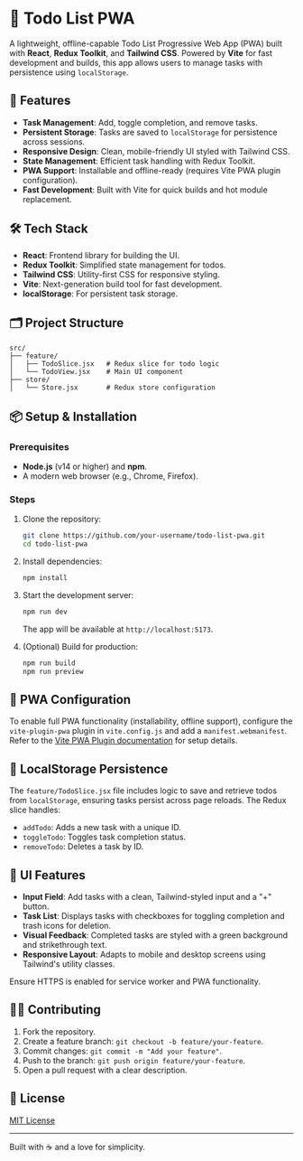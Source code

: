 # 📝 Todo List PWA

A lightweight, offline-capable Todo List Progressive Web App (PWA) built with **React**, **Redux Toolkit**, and **Tailwind CSS**. Powered by **Vite** for fast development and builds, this app allows users to manage tasks with persistence using `localStorage`.

## 🚀 Features

- **Task Management**: Add, toggle completion, and remove tasks.
- **Persistent Storage**: Tasks are saved to `localStorage` for persistence across sessions.
- **Responsive Design**: Clean, mobile-friendly UI styled with Tailwind CSS.
- **State Management**: Efficient task handling with Redux Toolkit.
- **PWA Support**: Installable and offline-ready (requires Vite PWA plugin configuration).
- **Fast Development**: Built with Vite for quick builds and hot module replacement.

## 🛠️ Tech Stack

- **React**: Frontend library for building the UI.
- **Redux Toolkit**: Simplified state management for todos.
- **Tailwind CSS**: Utility-first CSS for responsive styling.
- **Vite**: Next-generation build tool for fast development.
- **localStorage**: For persistent task storage.

## 🗂️ Project Structure

```plaintext
src/
├── feature/
│   ├── TodoSlice.jsx   # Redux slice for todo logic
│   └── TodoView.jsx    # Main UI component
├── store/
│   └── Store.jsx       # Redux store configuration
```

## 📦 Setup & Installation

### Prerequisites
- **Node.js** (v14 or higher) and **npm**.
- A modern web browser (e.g., Chrome, Firefox).

### Steps
1. Clone the repository:
   ```bash
   git clone https://github.com/your-username/todo-list-pwa.git
   cd todo-list-pwa
   ```
2. Install dependencies:
   ```bash
   npm install
   ```
3. Start the development server:
   ```bash
   npm run dev
   ```
   The app will be available at `http://localhost:5173`.

4. (Optional) Build for production:
   ```bash
   npm run build
   npm run preview
   ```

## 🧩 PWA Configuration
To enable full PWA functionality (installability, offline support), configure the `vite-plugin-pwa` plugin in `vite.config.js` and add a `manifest.webmanifest`. Refer to the [Vite PWA Plugin documentation](https://vite-plugin-pwa.netlify.app/) for setup details.

## 💾 LocalStorage Persistence
The `feature/TodoSlice.jsx` file includes logic to save and retrieve todos from `localStorage`, ensuring tasks persist across page reloads. The Redux slice handles:
- `addTodo`: Adds a new task with a unique ID.
- `toggleTodo`: Toggles task completion status.
- `removeTodo`: Deletes a task by ID.

## 🎨 UI Features
- **Input Field**: Add tasks with a clean, Tailwind-styled input and a "+" button.
- **Task List**: Displays tasks with checkboxes for toggling completion and trash icons for deletion.
- **Visual Feedback**: Completed tasks are styled with a green background and strikethrough text.
- **Responsive Layout**: Adapts to mobile and desktop screens using Tailwind's utility classes.

Ensure HTTPS is enabled for service worker and PWA functionality.

## 🧑‍💻 Contributing
1. Fork the repository.
2. Create a feature branch: `git checkout -b feature/your-feature`.
3. Commit changes: `git commit -m "Add your feature"`.
4. Push to the branch: `git push origin feature/your-feature`.
5. Open a pull request with a clear description.

## 📜 License
[MIT License](LICENSE)

---

Built with ☕ and a love for simplicity.
